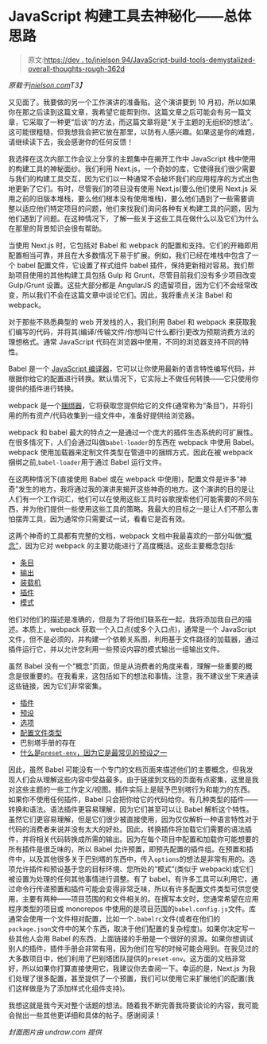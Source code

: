 # JavaScript 构建工具去神秘化——总体思路

> 原文:[https://dev . to/jnielson 94/JavaScript-build-tools-demystalized-overall-thoughts-rough-362d](https://dev.to/jnielson94/javascript-build-tools-demystified-overall-thoughts-rough-362d)

*原载于[jnielson.com](https://jnielson.com/build-tools-demystified-my-thoughts)T3】*

又见面了。我要做的另一个工作演讲的准备贴。这个演讲要到 10 月初，所以如果你在那之后读到这篇文章，我希望它能帮到你。这篇文章之后可能会有另一篇文章，它采取了一种更“后谈”的方法，而这篇文章将是“关于主题的无组织的想法”。这可能很粗糙，但我想我会把它放在那里，以防有人感兴趣。如果这是你的难题，请继续读下去，我会感谢你的任何反馈！

我选择在这次内部工作会议上分享的主题集中在揭开工作中 JavaScript 栈中使用的构建工具的神秘面纱。我们利用 Next.js，一个奇妙的库，它使得我们很少需要与我们的构建工具交互，因为它们以一种通常不会破坏我们的应用程序的方式出色地更新了它们。有时，尽管我们的项目没有使用 Next.js(要么他们使用 Next.js 采用之前的旧版本堆栈，要么他们根本没有使用堆栈)，要么他们遇到了一些需要调整以适应他们特定项目的问题，他们来找我们询问各种有关构建工具的问题，因为他们遇到了问题。在这种情况下，了解一些关于这些工具在做什么以及它们为什么在那里的背景知识会很有帮助。

当使用 Next.js 时，它包括对 Babel 和 webpack 的配置和支持。它们的开箱即用配置相当可靠，并且在大多数情况下易于扩展。例如，我们已经在堆栈中包含了一个 babel 配置文件，它设置了样式组件 babel 插件，保持更新相对容易。我们帮助项目使用的其他构建工具包括 Gulp 和 Grunt，尽管目前我们没有多少项目改变 Gulp/Grunt 设置。这些大部分都是 AngularJS 的遗留项目，因为它们不会经常改变，所以我们不会在这篇文章中谈论它们。因此，我将重点关注 Babel 和 webpack。

对于那些不熟悉典型的 web 开发栈的人，我们利用 Babel 和 webpack 来获取我们编写的代码，并将其(编译/传输文件/你想叫它什么都行)更改为预期消费方法的理想格式。通常 JavaScript 代码在浏览器中使用，不同的浏览器支持不同的特性。

Babel 是一个 [JavaScript 编译器](https://babeljs.io)，它可以让你使用最新的语言特性编写代码，并根据你给它的配置进行转换。默认情况下，它实际上不做任何转换——它只使用你提供的插件进行转换。

webpack 是一个[捆绑器](https://webpack.js.org)，它将获取您提供给它的文件(通常称为“条目”)，并将引用的所有资产/代码收集到一组文件中，准备好提供给浏览器。

webpack 和 babel 最大的特点之一是通过一个庞大的插件生态系统的可扩展性。在很多情况下，人们会通过叫做`babel-loader`的东西在 webpack 中使用 Babel。webpack 使用加载器来定制文件类型在管道中的捆绑方式，因此在被 webpack 捆绑之前,`babel-loader`用于通过 Babel 运行文件。

在这两种情况下(直接使用 Babel 或在 webpack 中使用)，配置文件是许多“神奇”发生的地方，我将通过我的演讲来揭开这些神奇的地方。这个演讲的目的是让人们有一个工作词汇，他们可以在使用这些工具时谷歌搜索他们可能需要的不同东西，并为他们提供一些使用这些工具的策略。我最大的目标之一是让人们不那么害怕摆弄工具，因为通常你只需要试一试，看看它是否有效。

这两个神奇的工具都有完整的文档，webpack 文档中我最喜欢的一部分叫做[“概念”](https://webpack.js.org/concepts/)，因为它对 webpack 的主要功能进行了高度概括。这些主要概念包括:

*   [条目](https://webpack.js.org/concepts/#entry)
*   [输出](https://webpack.js.org/concepts/#output)
*   [装载机](https://webpack.js.org/concepts/#loaders)
*   [插件](https://webpack.js.org/concepts/#plugins)
*   [模式](https://webpack.js.org/concepts/#mode)

他们对他们的描述是准确的，但是为了将他们联系在一起，我将添加我自己的描述。本质上，webpack 获取一个入口点(或多个入口点)，通常是一个 JavaScript 文件，但不是必须的，并构建一个依赖关系图，利用基于文件路径的加载器，通过插件运行它，并以允许您利用一些预设内容的模式输出一组输出文件。

虽然 Babel 没有一个“概念”页面，但是从消费者的角度来看，理解一些重要的概念是很重要的。在我看来，这包括如下的想法和事情。注意，我不建议坐下来通读这些链接，因为它们非常密集。

*   [插件](https://babeljs.io/docs/en/plugins)
*   [预设](https://babeljs.io/docs/en/presets)
*   [选项](https://babeljs.io/docs/en/options)
*   [配置文件类型](https://babeljs.io/docs/en/config-files)
*   巴别塔手册的存在
*   [什么是`preset-env`，因为它是最常见的预设之一](https://babeljs.io/docs/en/babel-preset-env)

因此，虽然 Babel 可能没有一个专门的文档页面来描述他们的主要概念，但我发现人们会从理解这些内容中受益最多。由于链接到文档的页面有点密集，这里是我对这些主题的一些工作定义/视图。插件实际上是赋予巴别塔行为和能力的东西。如果你不使用任何插件，Babel 只会把你给它的代码给你。有几种类型的插件——转换和语法。语法插件更容易理解，因为它们甚至可以让 Babel 解析这个特性。虽然它们更容易理解，但是它们很少被直接使用，因为仅仅解析一种语言特性对于代码的消费者来说并没有太大的好处。因此，转换插件将加载它们需要的语法插件，并将相关代码转换成所需的输出。因为在每个项目中配置和加载你可能想要的所有插件是很乏味的，所以 Babel 允许预置，即预先配置的插件组。在预置和插件中，以及其他很多关于巴别塔的东西中，传入`options`的想法是非常有用的。选项允许插件和预设基于您的目标环境、您所处的“模式”(类似于 webpack)或它们被设置为处理的任何其他事情进行调整。有了 babel，有许多工具可以利用它，通过命令行传递预置和插件可能会变得非常乏味，所以有许多配置文件类型可供您使用，主要有两种——项目范围的和文件相关的。在撰写本文时，您通常希望在应用程序类型的项目或 monorepos 中使用的是项目范围的`babel.config.js`文件。库通常会使用一个文件相对配置，比如一个`.babelrc`文件(或者在他们的`package.json`文件中的某个东西，取决于他们配置的复杂程度)。如果你决定写一些其他人会用 Babel 的东西，上面链接的手册是一个很好的资源。如果你想调试别人的插件，插件手册会非常有用，因为他们在写的时候可能会用到。在我见过的大多数项目中，他们利用了巴别塔团队提供的`preset-env`。这方面的文档非常好，所以如果你打算直接使用它，我建议你去查阅一下。幸运的是，Next.js 为我们处理了很多配置，甚至提供了一个预置，我们可以使用它来扩展他们的配置(我们这样做是为了添加样式化组件支持)。

我想这就是我今天对整个话题的想法。随着我不断完善我将要谈论的内容，我可能会抛出一些其他更详细和具体的帖子。感谢阅读！

*封面图片由 undraw.com 提供*